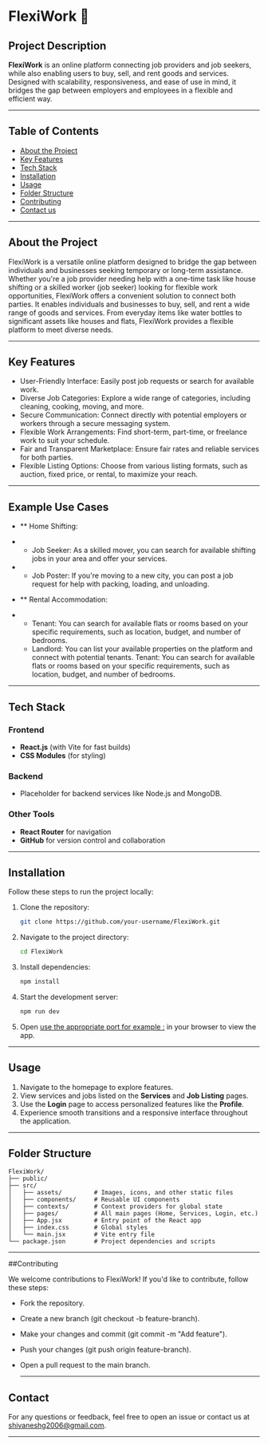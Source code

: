 
# FlexiWork 🌟

## Project Description
**FlexiWork** is an online platform connecting job providers and job seekers, while also enabling users to buy, sell, and rent goods and services. Designed with scalability, responsiveness, and ease of use in mind, it bridges the gap between employers and employees in a flexible and efficient way.

---

## Table of Contents

- [About the Project](#about-the-project)
- [Key Features](#key-features)
- [Tech Stack](#tech-stack)
- [Installation](#installation)
- [Usage](#usage)
- [Folder Structure](#folder-structure)
- [Contributing](#contributing)
- [Contact us](#contact)
  

---

## About the Project

FlexiWork is a versatile online platform designed to bridge the gap between individuals and businesses seeking temporary or long-term assistance. Whether you're a job provider needing help with a one-time task like house shifting or a skilled worker (job seeker) looking for flexible work opportunities, FlexiWork offers a convenient solution to connect both parties. It enables individuals and businesses to buy, sell, and rent a wide range of goods and services. From everyday items like water bottles to significant assets like houses and flats, FlexiWork provides a flexible platform to meet diverse needs.

---

## Key Features

- User-Friendly Interface: Easily post job requests or search for available work.
- Diverse Job Categories: Explore a wide range of categories, including cleaning, cooking, moving, and more.
- Secure Communication: Connect directly with potential employers or workers through a secure messaging system.
- Flexible Work Arrangements: Find short-term, part-time, or freelance work to suit your schedule.
- Fair and Transparent Marketplace: Ensure fair rates and reliable services for both parties.
- Flexible Listing Options: Choose from various listing formats, such as auction, fixed price, or rental, to maximize your reach.
---

## Example Use Cases
- ** Home Shifting:
- - Job Seeker: As a skilled mover, you can search for available shifting jobs in your area and offer your services.
- - Job Poster: If you're moving to a new city, you can post a job request for help with packing, loading, and unloading.

- ** Rental Accommodation:
- - Tenant: You can search for available flats or rooms based on your specific requirements, such as location, budget, and number of bedrooms.
  - Landlord: You can list your available properties on the platform and connect with potential tenants.    Tenant: You can search for available flats or rooms based on your specific requirements, such as location, budget, and number of bedrooms.
---
## Tech Stack

### Frontend
- **React.js** (with Vite for fast builds)
- **CSS Modules** (for styling)

### Backend
- Placeholder for backend services like Node.js and MongoDB.

### Other Tools
- **React Router** for navigation
- **GitHub** for version control and collaboration

---

## Installation

Follow these steps to run the project locally:

1. Clone the repository:
   ```bash
   git clone https://github.com/your-username/FlexiWork.git
   ```
2. Navigate to the project directory:
   ```bash
   cd FlexiWork
   ```
3. Install dependencies:
   ```bash
   npm install
   ```
4. Start the development server:
   ```bash
   npm run dev
   ```
5. Open [use the appropriate port for example :](http://localhost:300) in your browser to view the app.

---

## Usage

1. Navigate to the homepage to explore features.
2. View services and jobs listed on the **Services** and **Job Listing** pages.
3. Use the **Login** page to access personalized features like the **Profile**.
4. Experience smooth transitions and a responsive interface throughout the application.

---

## Folder Structure

```
FlexiWork/
├── public/
├── src/
│   ├── assets/         # Images, icons, and other static files
│   ├── components/     # Reusable UI components
│   ├── contexts/       # Context providers for global state
│   ├── pages/          # All main pages (Home, Services, Login, etc.)
│   ├── App.jsx         # Entry point of the React app
│   ├── index.css       # Global styles
│   └── main.jsx        # Vite entry file
└── package.json        # Project dependencies and scripts
```
---

##Contributing

We welcome contributions to FlexiWork! If you'd like to contribute, follow these steps:

- Fork the repository.
- Create a new branch (git checkout -b feature-branch).
- Make your changes and commit (git commit -m "Add feature").
- Push your changes (git push origin feature-branch).
- Open a pull request to the main branch.

  ---
## Contact

For any questions or feedback, feel free to open an issue or contact us at shivaneshg2006@gmail.com.

---
